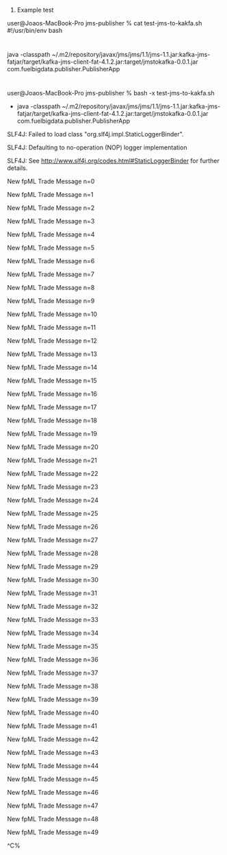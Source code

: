 

 1. Example test


   user@Joaos-MacBook-Pro jms-publisher % cat test-jms-to-kakfa.sh 
   #!/usr/bin/env bash
   #
   java -classpath ~/.m2/repository/javax/jms/jms/1.1/jms-1.1.jar:kafka-jms-fatjar/target/kafka-jms-client-fat-4.1.2.jar:target/jmstokafka-0.0.1.jar com.fuelbigdata.publisher.PublisherApp
   #
   user@Joaos-MacBook-Pro jms-publisher % bash -x test-jms-to-kakfa.sh
    
   + java -classpath ~/.m2/repository/javax/jms/jms/1.1/jms-1.1.jar:kafka-jms-fatjar/target/kafka-jms-client-fat-4.1.2.jar:target/jmstokafka-0.0.1.jar com.fuelbigdata.publisher.PublisherApp
   
   SLF4J: Failed to load class "org.slf4j.impl.StaticLoggerBinder".
   
   SLF4J: Defaulting to no-operation (NOP) logger implementation
   
   SLF4J: See http://www.slf4j.org/codes.html#StaticLoggerBinder for further details.
   
   New fpML Trade Message n=0
   
   New fpML Trade Message n=1
   
   New fpML Trade Message n=2
   
   New fpML Trade Message n=3
   
   New fpML Trade Message n=4
   
   New fpML Trade Message n=5
   
   New fpML Trade Message n=6
   
   New fpML Trade Message n=7
   
   New fpML Trade Message n=8
   
   New fpML Trade Message n=9
   
   New fpML Trade Message n=10
   
   New fpML Trade Message n=11
   
   New fpML Trade Message n=12
   
   New fpML Trade Message n=13
   
   New fpML Trade Message n=14
   
   New fpML Trade Message n=15
   
   New fpML Trade Message n=16
   
   New fpML Trade Message n=17
   
   New fpML Trade Message n=18
   
   New fpML Trade Message n=19
   
   New fpML Trade Message n=20
   
   New fpML Trade Message n=21
   
   New fpML Trade Message n=22
   
   New fpML Trade Message n=23
   
   New fpML Trade Message n=24
   
   New fpML Trade Message n=25
   
   New fpML Trade Message n=26
   
   New fpML Trade Message n=27
   
   New fpML Trade Message n=28
   
   New fpML Trade Message n=29
   
   New fpML Trade Message n=30
   
   New fpML Trade Message n=31
   
   New fpML Trade Message n=32
   
   New fpML Trade Message n=33
   
   New fpML Trade Message n=34
   
   New fpML Trade Message n=35
   
   New fpML Trade Message n=36
   
   New fpML Trade Message n=37
   
   New fpML Trade Message n=38
   
   New fpML Trade Message n=39
   
   New fpML Trade Message n=40
   
   New fpML Trade Message n=41
   
   New fpML Trade Message n=42
   
   New fpML Trade Message n=43
   
   New fpML Trade Message n=44
   
   New fpML Trade Message n=45
   
   New fpML Trade Message n=46
   
   New fpML Trade Message n=47
   
   New fpML Trade Message n=48
   
   New fpML Trade Message n=49
   
   ^C%                                                                                                                                                                                                                                                                   

